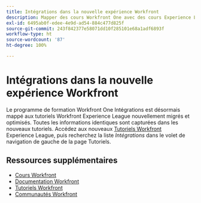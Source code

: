 ```yaml
---
title: Intégrations dans la nouvelle expérience Workfront
description: Mapper des cours Workfront One avec des cours Experience League
exl-id: 6495ab0f-edee-4e9d-ad54-884c477d825f
source-git-commit: 243f842377e58071dd10f285101e68a1adf6893f
workflow-type: ht
source-wordcount: '87'
ht-degree: 100%

---
```


# Intégrations dans la nouvelle expérience Workfront

Le programme de formation Workfront One Intégrations est désormais mappé aux tutoriels Workfront Experience League nouvellement migrés et optimisés.  Toutes les informations identiques sont capturées dans les nouveaux tutoriels. Accédez aux nouveaux [Tutoriels Workfront](https://experienceleague.adobe.com/docs/workfront-learn/tutorials-workfront/home.html?lang=fr) Experience League, puis recherchez la liste *Intégrations* dans le volet de navigation de gauche de la page Tutoriels.


## Ressources supplémentaires

* [Cours Workfront](https://experienceleague.adobe.com/?lang=fr&amp;Solution=Workfront#courses)
* [Documentation Workfront](https://experienceleague.adobe.com/docs/workfront.html?lang=fr)
* [Tutoriels Workfront](https://experienceleague.adobe.com/docs/workfront-learn/tutorials-workfront/home.html?lang=fr)
* [Communautés Workfront](https://experienceleaguecommunities.adobe.com/t5/workfront/ct-p/workfront)
